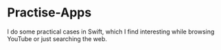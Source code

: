 # Practise-Apps

I do some practical cases in Swift, which I find interesting while browsing YouTube or just searching the web.
